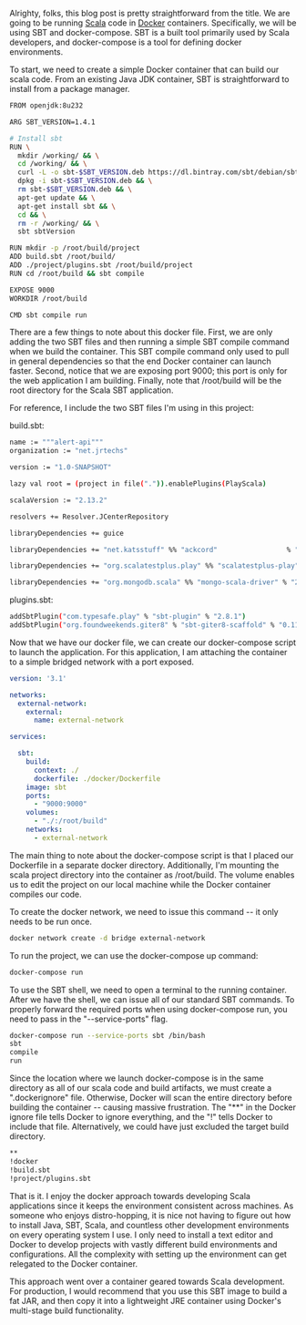 


Alrighty, folks, this blog post is pretty straightforward from the title.
We are going to be running [Scala](https://scala-lang.org/) code in [Docker](https://www.docker.com/) containers.
Specifically, we will be using SBT and docker-compose.
SBT is a built tool primarily used by Scala developers, and docker-compose is a tool for defining docker environments.

To start, we need to create a simple Docker container that can build our scala code.
From an existing Java JDK container, SBT is straightforward to install from a package manager.

```bash
FROM openjdk:8u232

ARG SBT_VERSION=1.4.1

# Install sbt
RUN \
  mkdir /working/ && \
  cd /working/ && \
  curl -L -o sbt-$SBT_VERSION.deb https://dl.bintray.com/sbt/debian/sbt-$SBT_VERSION.deb && \
  dpkg -i sbt-$SBT_VERSION.deb && \
  rm sbt-$SBT_VERSION.deb && \
  apt-get update && \
  apt-get install sbt && \
  cd && \
  rm -r /working/ && \
  sbt sbtVersion

RUN mkdir -p /root/build/project
ADD build.sbt /root/build/
ADD ./project/plugins.sbt /root/build/project
RUN cd /root/build && sbt compile

EXPOSE 9000
WORKDIR /root/build

CMD sbt compile run
```

There are a few things to note about this docker file.
First, we are only adding the two SBT files and then running a simple SBT compile command when we build the container. 
This SBT compile command only used to pull in general dependencies so that the end Docker container can launch faster.
Second, notice that we are exposing port 9000; this port is only for the web application I am building. Finally, note that /root/build will be the root directory for the Scala SBT application.


For reference, I include the two SBT files I'm using in this project:

build.sbt:
```bash
name := """alert-api"""
organization := "net.jrtechs"

version := "1.0-SNAPSHOT"

lazy val root = (project in file(".")).enablePlugins(PlayScala)

scalaVersion := "2.13.2"

resolvers += Resolver.JCenterRepository

libraryDependencies += guice

libraryDependencies += "net.katsstuff" %% "ackcord"                 % "0.16.1" //For high level API, includes all the other modules

libraryDependencies += "org.scalatestplus.play" %% "scalatestplus-play" % "5.0.0" % Test

libraryDependencies += "org.mongodb.scala" %% "mongo-scala-driver" % "2.9.0"
```

plugins.sbt:
```bash
addSbtPlugin("com.typesafe.play" % "sbt-plugin" % "2.8.1")
addSbtPlugin("org.foundweekends.giter8" % "sbt-giter8-scaffold" % "0.11.0")
```

Now that we have our docker file, we can create our docker-compose script to launch the application.
For this application, I am attaching the container to a simple bridged network with a port exposed.

```yaml
version: '3.1'

networks:
  external-network:
    external:
      name: external-network

services:

  sbt:
    build:
      context: ./
      dockerfile: ./docker/Dockerfile
    image: sbt
    ports:
      - "9000:9000"
    volumes:
      - "./:/root/build"
    networks:
      - external-network
```

The main thing to note about the docker-compose script is that I placed our Dockerfile in a separate docker directory. Additionally, I'm mounting the scala project directory into the container as /root/build. The volume enables us to edit the project on our local machine while the Docker container compiles our code.

To create the docker network, we need to issue this command -- it only needs to be run once.
```bash
docker network create -d bridge external-network
```

To run the project, we can use the docker-compose up command: 

```bash
docker-compose run
```

To use the SBT shell, we need to open a terminal to the running container. After we have the shell, we can issue all of our standard SBT commands.
To properly forward the required ports when using docker-compose run, you need to pass in the "--service-ports" flag.

```bash
docker-compose run --service-ports sbt /bin/bash 
sbt
compile
run
```

Since the location where we launch docker-compose is in the same directory as all of our scala code and build artifacts, we must create a ".dockerignore" file. Otherwise, Docker will scan the entire directory before building the container -- causing massive frustration. The "**" in the Docker ignore file tells Docker to ignore everything, and the "!" tells Docker to include that file. Alternatively, we could have just excluded the target build directory.

```bash
**
!docker
!build.sbt
!project/plugins.sbt
```

That is it. I enjoy the docker approach towards developing Scala applications since it keeps the environment consistent across machines.
As someone who enjoys distro-hopping, it is nice not having to figure out how to install Java, SBT, Scala, and countless other development environments on every operating system I use.
I only need to install a text editor and Docker to develop projects with vastly different build environments and configurations. 
All the complexity with setting up the environment can get relegated to the Docker container.

This approach went over a container geared towards Scala development. For production, I would recommend that you use this SBT image to build a fat JAR, and then copy it into a lightweight JRE container using Docker's multi-stage build functionality.
